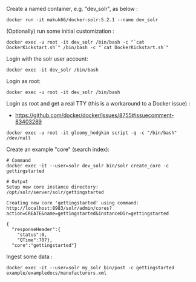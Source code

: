 Create a named container, e.g. "dev\_solr", as below : 

```
docker run -it makuk66/docker-solr:5.2.1 --name dev_solr
```
(Optionally) run some initial customization : 
```
docker exec -u root -it dev_solr /bin/bash -c "`cat DockerKickstart.sh`" /bin/bash -c "`cat DockerKickstart.sh`"
```
Login with the solr user account: 
```
docker exec -it dev_solr /bin/bash
```
Login as root:
```
docker exec -u root -it dev_solr /bin/bash
```
Login as root and get a real TTY (this is a workaround to a Docker issue) :
- https://github.com/docker/docker/issues/8755#issuecomment-83403289 

```
docker exec -u root -it gloomy_hodgkin script -q -c "/bin/bash" /dev/null
```

Create an example "core" (search index): 

```
# Command
docker exec -it --user=solr dev_solr bin/solr create_core -c gettingstarted

# Output
Setup new core instance directory:
/opt/solr/server/solr/gettingstarted

Creating new core 'gettingstarted' using command:
http://localhost:8983/solr/admin/cores?action=CREATE&name=gettingstarted&instanceDir=gettingstarted

{
  "responseHeader":{
    "status":0,
    "QTime":787},
  "core":"gettingstarted"}

```

Ingest some data : 
```
docker exec -it --user=solr my_solr bin/post -c gettingstarted example/exampledocs/manufacturers.xml
```
